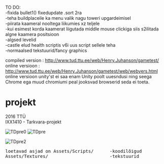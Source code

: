 TO DO:<br>
-fixida bullet1() fixedupdate .sort 2ra<br>
-teha buildplaceile ka menu valik nagu toweri upgardeimisel<br>
-piirata kaameral nooltega liikumies xz teljele<br>
-kui esimest korda kaamerat liigutada middle mouse clickiga siis s2ilitada algne kaamera positsioon <br>
-algsed levelid<br>
-castle elud health scriptis v6i uus script sellele teha <br>
-normaalsed tekstuurid/fancy graphics<br>


compiled version : http://www.tud.ttu.ee/web/Henry.Juhanson/gametest/<br>
online versioon : http://www.tud.ttu.ee/web/Henry.Juhanson/gametest/web/webvers.html<br>
online versioon unity'st ei saa enam Unity poolt uuesndusi ning seega Chrome ega muud chromiumi peal jooksvad browserid seda ei toeta. 

# projekt

2016 TTÜ<br>
IXX1410 - Tarkvara-projekt 

![TDpre0](https://i.imgur.com/ccULAfZ.gif)
![TDpre](http://i.imgur.com/ZqMOLMH.gif)

![TDpre2](http://i.imgur.com/ZRVZi43.gif)
<pre>
loetavad asjad on Assets/Scripts/      -koodilõigud
Assets/Textures/                       -tekstuurid
</pre>

